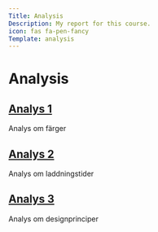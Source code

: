 ```yaml
---
Title: Analysis 
Description: My report for this course.
icon: fas fa-pen-fancy
Template: analysis
---
```

Analysis
===
<div class="analysis">
    <div class="analysis-box">
        <div class="kmom-box-top">
            <a href="analysis/01_colors"><h2>Analys 1</h2></a>
        </div>
        <div class="kmom-box-content">
            <p>Analys om färger</p>
        </div>
    </div>
    <div class="analysis-box">
        <div class="kmom-box-top">
            <a href="analysis/02_load"><h2>Analys 2</h2></a>
        </div>
        <div class="kmom-box-content">
            <p>Analys om laddningstider</p>
        </div>
    </div>
    <div class="analysis-box">
        <div class="kmom-box-top">
            <a href="analysis/03_design_principles"><h2>Analys 3</h2></a>
        </div>
        <div class="kmom-box-content">
            <p>Analys om designprinciper</p>
        </div>
    </div>
</div>
